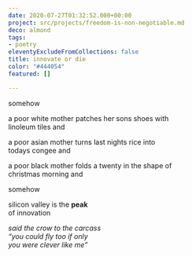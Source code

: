 ```yaml
---
date: 2020-07-27T01:32:52.000+00:00
project: src/projects/freedom-is-non-negotiable.md
deco: almond
tags:
- poetry
eleventyExcludeFromCollections: false
title: innovate or die
color: "#444054"
featured: []

---
```

somehow

a poor white mother patches her sons shoes with   
linoleum tiles and

a poor asian mother turns last nights rice into  
todays congee and

a poor black mother folds a twenty in the shape of  
christmas morning and

somehow

silicon valley is the **peak**  
of innovation

_said the crow to the carcass  
“you could fly too if only  
you were clever like me”_